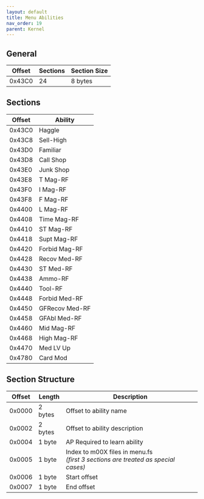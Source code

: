 ```yaml
---
layout: default
title: Menu Abilities
nav_order: 19
parent: Kernel
---
```


## General

| Offset | Sections | Section Size |
|--------|----------|--------------|
| 0x43C0 | 24       | 8 bytes      |

## Sections

| Offset | Ability        |
|--------|----------------|
| 0x43C0 | Haggle         |
| 0x43C8 | Sell-High      |
| 0x43D0 | Familiar       |
| 0x43D8 | Call Shop      |
| 0x43E0 | Junk Shop      |
| 0x43E8 | T Mag-RF       |
| 0x43F0 | I Mag-RF       |
| 0x43F8 | F Mag-RF       |
| 0x4400 | L Mag-RF       |
| 0x4408 | Time Mag-RF    |
| 0x4410 | ST Mag-RF      |
| 0x4418 | Supt Mag-RF    |
| 0x4420 | Forbid Mag-RF  |
| 0x4428 | Recov Med-RF   |
| 0x4430 | ST Med-RF      |
| 0x4438 | Ammo-RF        |
| 0x4440 | Tool-RF        |
| 0x4448 | Forbid Med-RF  |
| 0x4450 | GFRecov Med-RF |
| 0x4458 | GFAbl Med-RF   |
| 0x4460 | Mid Mag-RF     |
| 0x4468 | High Mag-RF    |
| 0x4470 | Med LV Up      |
| 0x4780 | Card Mod       |

## Section Structure

| Offset | Length  | Description                                                                           |
|--------|---------|---------------------------------------------------------------------------------------|
| 0x0000 | 2 bytes | Offset to ability name                                                                |
| 0x0002 | 2 bytes | Offset to ability description                                                         |
| 0x0004 | 1 byte  | AP Required to learn ability                                                          |
| 0x0005 | 1 byte  | Index to m00X files in menu.fs <br/>_(first 3 sections are treated as special cases)_ |
| 0x0006 | 1 byte  | Start offset                                                                          |
| 0x0007 | 1 byte  | End offset                                                                            |